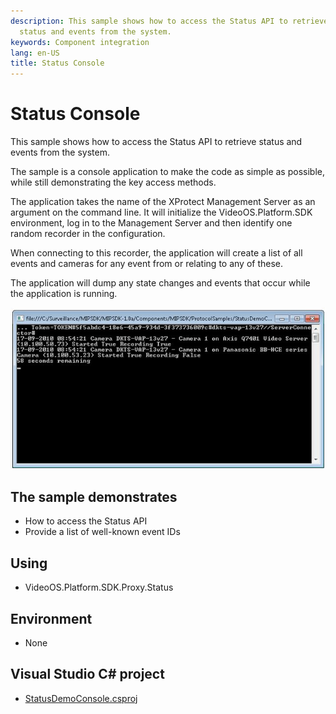 ```yaml
---
description: This sample shows how to access the Status API to retrieve
  status and events from the system.
keywords: Component integration
lang: en-US
title: Status Console
---
```


# Status Console

This sample shows how to access the Status API to retrieve status and
events from the system.

The sample is a console application to make the code as simple as
possible, while still demonstrating the key access methods.

The application takes the name of the XProtect Management Server as an
argument on the command line. It will initialize the
VideoOS.Platform.SDK environment, log in to the Management Server and
then identify one random recorder in the configuration.

When connecting to this recorder, the application will create a list of
all events and cameras for any event from or relating to any of these.

The application will dump any state changes and events that occur while
the application is running.

![Status Console](statusdemoconsole.jpg)

## The sample demonstrates

-   How to access the Status API
-   Provide a list of well-known event IDs

## Using

-   VideoOS.Platform.SDK.Proxy.Status

## Environment

-   None

## Visual Studio C\# project

-   [StatusDemoConsole.csproj](javascript:openLink('..\\\\ComponentSamples\\\\StatusDemoConsole\\\\StatusDemoConsole.csproj');)
